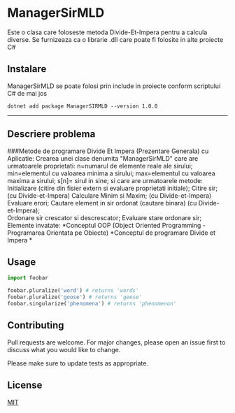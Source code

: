 # ManagerSirMLD

Este o clasa care foloseste metoda Divide-Et-Impera pentru a calcula diverse. Se furnizeaza ca o librarie .dll care poate fi folosite in alte proiecte C#

## Instalare

ManagerSirMLD se poate folosi prin include in proiecte conform scriptului C# de mai jos
```.NET CLI
dotnet add package ManagerSIRMLD --version 1.0.0
```
-----------------------------------------------------------------------------------------------
## Descriere problema
 
###Metode de programare 
Divide Et Impera (Prezentare Generala)
cu Aplicatie:
Crearea unei clase denumita 
        "ManagerSirMLD" 
care are urmatoarele proprietati: 
    n=numarul de elemente reale ale sirului; 
    min=elementul cu valoarea minima a sirului; 
    max=elementul cu valoarea maxima a sirului; 
    s[n]= sirul in sine; 
si care are urmatoarele metode: 
    Initializare (citire din fisier extern si evaluare proprietati initiale); 
    Citire sir; (cu Divide-et-Impera)
    Calculare Minim si Maxim; (cu Divide-et-Impera)
    Evaluare erori; 
    Cautare element in sir ordonat (cautare binara) (cu Divide-et-Impera);  
    Ordonare sir crescator si descrescator; 
    Evaluare stare ordonare sir; 
Elemente invatate:
    *Conceptul OOP (Object Oriented Programming - Programarea Orientata pe Obiecte)
    *Conceptul de programare Divide et Impera
    *

## Usage

```python
import foobar

foobar.pluralize('word') # returns 'words'
foobar.pluralize('goose') # returns 'geese'
foobar.singularize('phenomena') # returns 'phenomenon'
```

## Contributing
Pull requests are welcome. For major changes, please open an issue first to discuss what you would like to change.

Please make sure to update tests as appropriate.

## License
[MIT](https://choosealicense.com/licenses/mit/)
